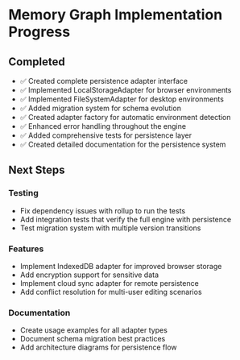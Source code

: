 # Memory Graph Implementation Progress

## Completed

- ✅ Created complete persistence adapter interface
- ✅ Implemented LocalStorageAdapter for browser environments
- ✅ Implemented FileSystemAdapter for desktop environments
- ✅ Added migration system for schema evolution
- ✅ Created adapter factory for automatic environment detection
- ✅ Enhanced error handling throughout the engine
- ✅ Added comprehensive tests for persistence layer
- ✅ Created detailed documentation for the persistence system

## Next Steps

### Testing

- Fix dependency issues with rollup to run the tests
- Add integration tests that verify the full engine with persistence
- Test migration system with multiple version transitions

### Features

- Implement IndexedDB adapter for improved browser storage
- Add encryption support for sensitive data
- Implement cloud sync adapter for remote persistence
- Add conflict resolution for multi-user editing scenarios

### Documentation

- Create usage examples for all adapter types
- Document schema migration best practices
- Add architecture diagrams for persistence flow
